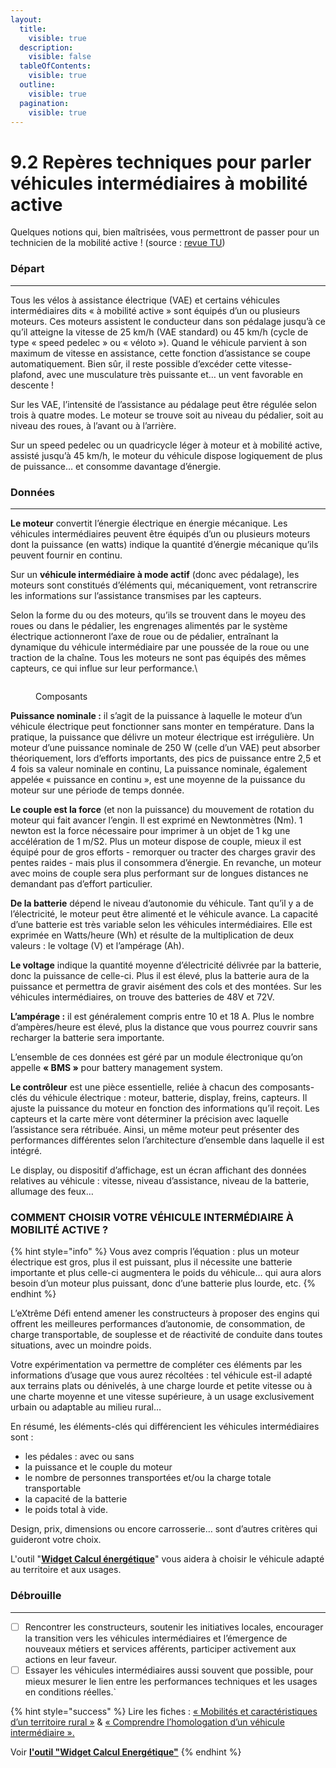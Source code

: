```yaml
---
layout:
  title:
    visible: true
  description:
    visible: false
  tableOfContents:
    visible: true
  outline:
    visible: true
  pagination:
    visible: true
---
```


# 9.2 Repères techniques pour parler véhicules intermédiaires à mobilité active

Quelques notions qui, bien maîtrisées, vous permettront de passer pour un technicien de la mobilité active ! (source : [revue TU](https://www.cairn.info/revue-transports-urbains-2022-1.htm))           &#x20;

### Départ

***

Tous les vélos à assistance électrique (VAE) et certains véhicules intermédiaires dits « à mobilité active » sont équipés d’un ou plusieurs moteurs. Ces moteurs assistent le conducteur dans son pédalage jusqu’à ce qu’il atteigne la vitesse de 25 km/h (VAE standard) ou 45 km/h (cycle de type « speed pedelec » ou « véloto »). Quand le véhicule parvient à son maximum de vitesse en assistance, cette fonction d’assistance se coupe automatiquement. Bien sûr, il reste possible d’excéder cette vitesse-plafond, avec une musculature très puissante et… un vent favorable en descente !

Sur les VAE, l’intensité de l’assistance au pédalage peut être régulée selon trois à quatre modes. Le moteur se trouve soit au niveau du pédalier, soit au niveau des roues, à l’avant ou à l’arrière.&#x20;

Sur un speed pedelec ou un quadricycle léger à moteur et à mobilité active, assisté jusqu’à 45 km/h, le moteur du véhicule dispose logiquement de plus de puissance… et consomme davantage d’énergie.&#x20;

### Données

***

**Le moteur** convertit l’énergie électrique en énergie mécanique. Les véhicules intermédiaires peuvent être équipés d’un ou plusieurs moteurs dont la puissance (en watts) indique la quantité d’énergie mécanique qu’ils peuvent fournir en continu.&#x20;

Sur un **véhicule intermédiaire à mode actif** (donc avec pédalage), les moteurs sont constitués d’éléments qui, mécaniquement, vont retranscrire les informations sur l’assistance transmises par les capteurs.&#x20;

Selon la forme du ou des moteurs, qu’ils se trouvent dans le moyeu des roues ou dans le pédalier, les engrenages alimentés par le système électrique actionneront l’axe de roue ou de pédalier, entraînant la dynamique du véhicule intermédiaire par une poussée de la roue ou une traction de la chaîne. Tous les moteurs ne sont pas équipés des mêmes capteurs, ce qui influe sur leur performance.\


<figure><img src="https://lh7-us.googleusercontent.com/cgm1HbJaP2dAKW_NWfHzH0gu2Zhk58tsdR3UtTbuPey-earies7ZYOqbbH78KNike_T93ytRS2PLfC3TUmyd_lroqGZOMgpeNzNA2RYNnyABFJs_BoIGI9Epz7xReMrMDnbsIikMiNHEBpEOCzCkReI" alt=""><figcaption><p>Composants</p></figcaption></figure>

**Puissance nominale :** il s’agit de la puissance à laquelle le moteur d’un véhicule électrique peut fonctionner sans monter en température. Dans la pratique, la puissance que délivre un moteur électrique est irrégulière. Un moteur d’une puissance nominale de 250 W (celle d’un VAE) peut absorber théoriquement, lors d’efforts importants, des pics de puissance entre 2,5 et 4 fois sa valeur nominale en continu, La puissance nominale, également appelée « puissance en continu », est une moyenne de la puissance du moteur sur une période de temps donnée.

**Le couple est la force** (et non la puissance) du mouvement de rotation du moteur qui fait avancer l’engin. Il est exprimé en Newtonmètres (Nm). 1 newton est la force nécessaire pour imprimer à un objet de 1 kg une accélération de 1 m/S2. Plus un moteur dispose de couple, mieux il est équipé pour de gros efforts - remorquer ou tracter des charges gravir des pentes raides - mais plus il consommera d’énergie. En revanche, un moteur avec moins de couple sera plus performant sur de longues distances ne demandant pas d’effort particulier.

**De la batterie** dépend le niveau d’autonomie du véhicule. Tant qu’il y a de l’électricité, le moteur peut être alimenté et le véhicule avance. La capacité d’une batterie est très variable selon les véhicules intermédiaires. Elle est exprimée en Watts/heure (Wh) et résulte de la multiplication de deux valeurs : le voltage (V) et l’ampérage (Ah).

**Le voltage** indique la quantité moyenne d’électricité délivrée par la batterie, donc la puissance de celle-ci. Plus il est élevé, plus la batterie aura de la puissance et permettra de gravir aisément des cols et des montées. Sur les véhicules intermédiaires, on trouve des batteries de 48V et 72V.

**L’ampérage :** il est généralement compris entre 10 et 18 A. Plus le nombre d’ampères/heure est élevé, plus la distance que vous pourrez couvrir sans recharger la batterie sera importante.&#x20;

L’ensemble de ces données est géré par un module électronique qu’on appelle **« BMS »** pour battery management system.

**Le contrôleur** est une pièce essentielle, reliée à chacun des composants-clés du véhicule électrique : moteur, batterie, display, freins, capteurs. Il ajuste la puissance du moteur en fonction des informations qu’il reçoit. Les capteurs et la carte mère vont déterminer la précision avec laquelle l’assistance sera rétribuée. Ainsi, un même moteur peut présenter des performances différentes selon l’architecture d’ensemble dans laquelle il est intégré.

Le display, ou dispositif d’affichage, est un écran affichant des données relatives au véhicule : vitesse, niveau d’assistance, niveau de la batterie, allumage des feux…

### COMMENT CHOISIR VOTRE VÉHICULE INTERMÉDIAIRE À MOBILITÉ ACTIVE ?

{% hint style="info" %}
Vous avez compris l’équation : plus un moteur électrique est gros, plus il est puissant, plus il nécessite une batterie importante et plus celle-ci augmentera le poids du véhicule… qui aura alors besoin d’un moteur plus puissant, donc d’une batterie plus lourde, etc.
{% endhint %}

L’eXtrême Défi entend amener les constructeurs à proposer des engins qui offrent les meilleures performances d’autonomie, de consommation, de charge transportable, de souplesse et de réactivité de conduite dans toutes situations, avec un moindre poids.&#x20;

Votre expérimentation va permettre de compléter ces éléments par les informations d’usage que vous aurez récoltées : tel véhicule est-il adapté aux terrains plats ou dénivelés, à une charge lourde et petite vitesse ou à une charte moyenne et une vitesse supérieure, à un usage exclusivement urbain ou adaptable au milieu rural…

En résumé, les éléments-clés qui différencient les véhicules intermédiaires sont :&#x20;

* les pédales : avec ou sans
* la puissance et le couple du moteur
* le nombre de personnes transportées et/ou la charge totale transportable
* la capacité de la batterie
* le poids total à vide.

Design, prix, dimensions ou encore carrosserie… sont d’autres critères qui guideront votre choix.

L'outil "[**Widget Calcul énergétique**](../5.-trouver-les-ressources/5.2-les-outils.md#widget-calcul-energetique)" vous aidera à choisir le véhicule adapté au territoire et aux usages.

### Débrouille

***

* [ ] Rencontrer les constructeurs, soutenir les initiatives locales, encourager la transition vers les véhicules intermédiaires et l’émergence de nouveaux métiers et services afférents, participer activement aux actions en leur faveur.
* [ ] Essayer les véhicules intermédiaires aussi souvent que possible, pour mieux mesurer le lien entre les performances techniques et les usages en conditions réelles.\`

{% hint style="success" %}
Lire les fiches : [« Mobilités et caractéristiques d’un territoire rural »](../4.-identifier-les-usages-du-territoire/4.1-mobilites-et-caracteristiques-dun-territoire-rural.md) & [« Comprendre l’homologation d’un véhicule intermédiaire ».](../11.-securiser-lexperimentation/11.4-comprendre-la-conformite-des-vehicules-intermediaires.md)

Voir [**l'outil "Widget Calcul Energétique"**](../5.-trouver-les-ressources/5.2-les-outils.md#widget-calcul-energetique)
{% endhint %}

